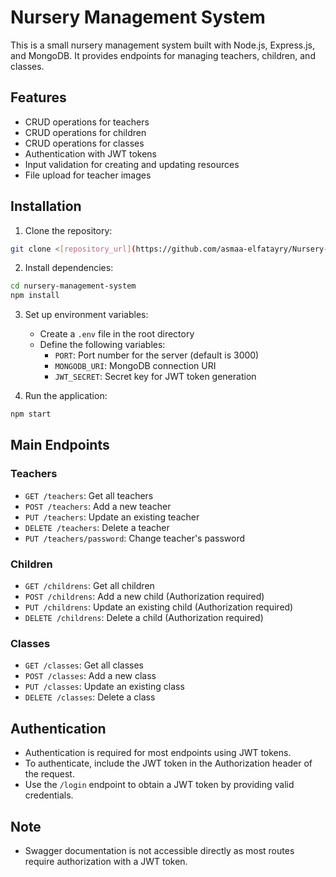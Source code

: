 
# Nursery Management System

This is a small nursery management system built with Node.js, Express.js, and MongoDB. It provides endpoints for managing teachers, children, and classes.

## Features

- CRUD operations for teachers
- CRUD operations for children
- CRUD operations for classes
- Authentication with JWT tokens
- Input validation for creating and updating resources
- File upload for teacher images

## Installation

1. Clone the repository:

```bash
git clone <[repository_url](https://github.com/asmaa-elfatayry/Nursery-App)>
```

2. Install dependencies:

```bash
cd nursery-management-system
npm install
```

3. Set up environment variables:
   - Create a `.env` file in the root directory
   - Define the following variables:
     - `PORT`: Port number for the server (default is 3000)
     - `MONGODB_URI`: MongoDB connection URI
     - `JWT_SECRET`: Secret key for JWT token generation

4. Run the application:

```bash
npm start
```

## Main Endpoints

### Teachers

- `GET /teachers`: Get all teachers
- `POST /teachers`: Add a new teacher 
- `PUT /teachers`: Update an existing teacher 
- `DELETE /teachers`: Delete a teacher 
- `PUT /teachers/password`: Change teacher's password 

### Children

- `GET /childrens`: Get all children
- `POST /childrens`: Add a new child (Authorization required)
- `PUT /childrens`: Update an existing child (Authorization required)
- `DELETE /childrens`: Delete a child (Authorization required)

### Classes

- `GET /classes`: Get all classes
- `POST /classes`: Add a new class 
- `PUT /classes`: Update an existing class 
- `DELETE /classes`: Delete a class 

## Authentication

- Authentication is required for most endpoints using JWT tokens.
- To authenticate, include the JWT token in the Authorization header of the request.
- Use the `/login` endpoint to obtain a JWT token by providing valid credentials.

## Note

- Swagger documentation is not accessible directly as most routes require authorization with a JWT token.


